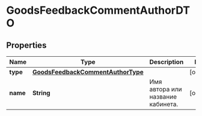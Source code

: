 

# GoodsFeedbackCommentAuthorDTO

## Properties

Name | Type | Description | Notes
------------ | ------------- | ------------- | -------------
**type** | [**GoodsFeedbackCommentAuthorType**](GoodsFeedbackCommentAuthorType.md) |  |  [optional]
**name** | **String** | Имя автора или название кабинета. |  [optional]




